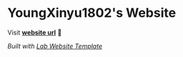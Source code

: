 
# YoungXinyu1802's Website

Visit **[website url](#)** 🚀

_Built with [Lab Website Template](https://greene-lab.gitbook.io/lab-website-template-docs)_
